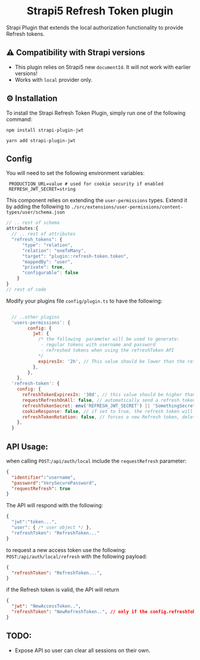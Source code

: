 # 
<h1 align="center">
  Strapi5 Refresh Token plugin
</h1>

Strapi Plugin that extends the local authorization functionality to provide Refresh tokens.

## ⚠️ Compatibility with Strapi versions

- This plugin relies on Strapi5 new `documentId`. It will not work with earlier versions!
- Works with `local` provider only.

## ⚙️ Installation

To install the Strapi Refresh Token Plugin, simply run one of the following command:

```
npm install strapi-plugin-jwt
```

```
yarn add strapi-plugin-jwt
```

## Config

You will need to set the following environment variables:
```
 PRODUCTION_URL=value # used for cookie security if enabled
 REFRESH_JWT_SECRET=string 
 ```

This component relies on extending the `user-permissions` types. Extend it by adding the following to `./src/extensions/user-permissions/content-types/user/schema.json`

```javascript
// .. rest of schema
attributes:{
  // .. rest of attributes
  "refresh_tokens": {
      "type": "relation",
      "relation": "oneToMany",
      "target": "plugin::refresh-token.token",
      "mappedBy": "user",
      "private": true,
      "configurable": false
    }
}
// rest of code
```

Modify your plugins file  `config/plugin.ts` to have the following:


```javascript

  // ..other plugins
  'users-permissions': {
        config: {
          jwt: {
            /* the following  parameter will be used to generate:
             - regular tokens with username and password
             - refreshed tokens when using the refreshToken API
            */
            expiresIn: '2h', // This value should be lower than the refreshTokenExpiresIn below.
          },
        },
    },
  'refresh-token': {
    config: {
      refreshTokenExpiresIn: '30d', // this value should be higher than the jwt.expiresIn
      requestRefreshOnAll: false, // automatically send a refresh token in all login requests.
      refreshTokenSecret: env('REFRESH_JWT_SECRET') || 'SomethingSecret',
      cookieResponse: false, // if set to true, the refresh token will be sent in a cookie
      refreshTokenRotation: false, // forces a new Refresh token, deleting the previously used one from the db.
    },
  }
```

## API Usage:

when calling `POST`:`/api/auth/local` include the `requestRefresh` parameter:

```json
{
  "identifier":"username",
  "password":"VerySecurePassword",
  "requestRefresh": true
}
```
The API will respond with the following:
```javascript
{
  "jwt":"token...",
  "user": { /* user object */ },
  "refreshToken": "RefreshToken..."
}
```

to request a new access token use the following: 
`POST`:`/api/auth/local/refresh` with the following payload:
```json
{
  "refreshToken": "RefreshToken...",
}
```
if the Refresh token is valid, the API will return
```json
{
  "jwt": "NewAccessToken..",
  "refreshToken": "NewRefreshToken..", // only if the config.refreshTokenRotation is set to TRUE
}
```

## TODO:
- Expose API so user can clear all sessions on their own. 